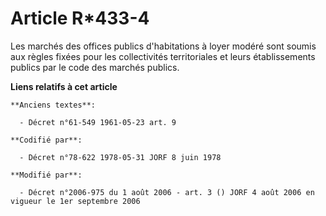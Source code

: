 # Article R*433-4

Les marchés des offices publics d'habitations à loyer modéré sont soumis aux règles fixées pour les collectivités
territoriales et leurs établissements publics par le code des marchés publics.

**Liens relatifs à cet article**

	**Anciens textes**:

	  - Décret n°61-549 1961-05-23 art. 9

	**Codifié par**:

	  - Décret n°78-622 1978-05-31 JORF 8 juin 1978

	**Modifié par**:

	  - Décret n°2006-975 du 1 août 2006 - art. 3 () JORF 4 août 2006 en vigueur le 1er septembre 2006
